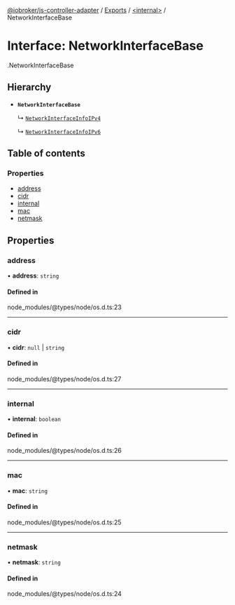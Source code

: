 [@iobroker/js-controller-adapter](../README.md) / [Exports](../modules.md) / [<internal\>](../modules/internal_.md) / NetworkInterfaceBase

# Interface: NetworkInterfaceBase

[<internal>](../modules/internal_.md).NetworkInterfaceBase

## Hierarchy

- **`NetworkInterfaceBase`**

  ↳ [`NetworkInterfaceInfoIPv4`](internal_.NetworkInterfaceInfoIPv4.md)

  ↳ [`NetworkInterfaceInfoIPv6`](internal_.NetworkInterfaceInfoIPv6.md)

## Table of contents

### Properties

- [address](internal_.NetworkInterfaceBase.md#address)
- [cidr](internal_.NetworkInterfaceBase.md#cidr)
- [internal](internal_.NetworkInterfaceBase.md#internal)
- [mac](internal_.NetworkInterfaceBase.md#mac)
- [netmask](internal_.NetworkInterfaceBase.md#netmask)

## Properties

### address

• **address**: `string`

#### Defined in

node_modules/@types/node/os.d.ts:23

___

### cidr

• **cidr**: ``null`` \| `string`

#### Defined in

node_modules/@types/node/os.d.ts:27

___

### internal

• **internal**: `boolean`

#### Defined in

node_modules/@types/node/os.d.ts:26

___

### mac

• **mac**: `string`

#### Defined in

node_modules/@types/node/os.d.ts:25

___

### netmask

• **netmask**: `string`

#### Defined in

node_modules/@types/node/os.d.ts:24

